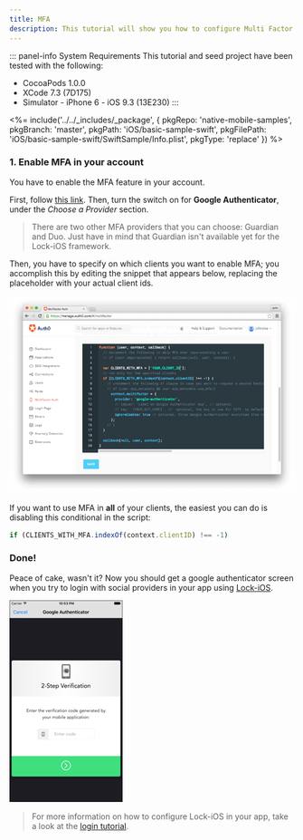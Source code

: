 ```yaml
---
title: MFA
description: This tutorial will show you how to configure Multi Factor Authentication (MFA) via Google Authenticator in your app.
---
```


::: panel-info System Requirements
This tutorial and seed project have been tested with the following:

* CocoaPods 1.0.0
* XCode 7.3 (7D175)
* Simulator - iPhone 6 - iOS 9.3 (13E230)
  :::

<%= include('../../_includes/_package', {
  pkgRepo: 'native-mobile-samples',
  pkgBranch: 'master',
  pkgPath: 'iOS/basic-sample-swift',
  pkgFilePath: 'iOS/basic-sample-swift/SwiftSample/Info.plist',
  pkgType: 'replace'
}) %>

### 1. Enable MFA in your account

You have to enable the MFA feature in your account. 

First, follow [this link](https://manage.auth0.com/#/multifactor). Then, turn the switch on for **Google Authenticator**, under the *Choose a Provider* section.

> There are two other MFA providers that you can choose: Guardian and Duo. Just have in mind that Guardian isn't available yet for the Lock-iOS framework.

Then, you have to specify on which clients you want to enable MFA; you accomplish this by editing the snippet that appears below, replacing the placeholder with your actual client ids.

![MFA Rule Screenshot](/media/articles/mfa/mfa-native/mfa-native-02.png)

If you want to use MFA in **all** of your clients, the easiest you can do is disabling this conditional in the script:

```javascript
if (CLIENTS_WITH_MFA.indexOf(context.clientID) !== -1)
```

### Done!

Peace of cake, wasn't it? Now you should get a google authenticator screen when you try to login with social providers in your app using [Lock-iOS](https://github.com/auth0/Lock.iOS-OSX).

![MFA Rule Screenshot](/media/articles/mfa/mfa-native/mfa-native-09.png)

> For more information on how to configure Lock-iOS in your app, take a look at the [login tutorial](01-login.md).
